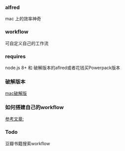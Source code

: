### alfred
mac 上的效率神奇

### workflow
可自定义自己的工作流

### requires
node.js 8+ 和 破解版本的aflred或者花钱买Powerpack版本

### 破解版本
[mac破解版](http://www.sdifen.com/alfred321.html)

### 如何搭建自己的workflow
[参考文章:](https://allenwu.itscoder.com/how-to-write-a-workflow-for-mac)

### Todo
豆瓣书籍搜索workflow